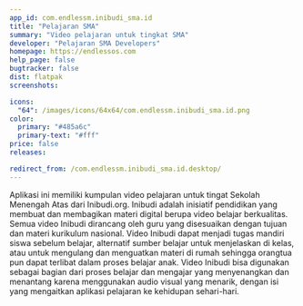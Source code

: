 ```yaml
---
app_id: com.endlessm.inibudi_sma.id
title: "Pelajaran SMA"
summary: "Video pelajaran untuk tingkat SMA"
developer: "Pelajaran SMA Developers"
homepage: https://endlessos.com
help_page: false
bugtracker: false
dist: flatpak
screenshots:

icons:
  "64": /images/icons/64x64/com.endlessm.inibudi_sma.id.png
color:
  primary: "#485a6c"
  primary-text: "#fff"
price: false
releases:

redirect_from: /com.endlessm.inibudi_sma.id.desktop/
---
```


<p>Aplikasi ini memiliki kumpulan video pelajaran untuk tingat Sekolah Menengah Atas dari Inibudi.org. Inibudi adalah inisiatif pendidikan yang membuat dan membagikan materi digital berupa video belajar berkualitas. Semua video Inibudi dirancang oleh guru yang disesuaikan dengan tujuan dan materi kurikulum nasional. Video Inibudi dapat menjadi tugas mandiri siswa sebelum belajar, alternatif sumber belajar untuk menjelaskan di kelas, atau untuk mengulang dan menguatkan materi di rumah sehingga orangtua pun dapat terlibat dalam proses belajar anak. Video Inibudi bisa digunakan sebagai bagian dari proses belajar dan mengajar yang menyenangkan dan menantang karena menggunakan audio visual yang menarik, dengan isi yang mengaitkan aplikasi pelajaran ke kehidupan sehari-hari.</p>
